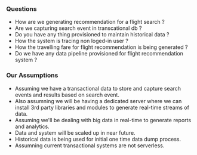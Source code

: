 ### Questions
* How are we generating recommendation for a flight search ?
* Are we capturing search event in transcational db ?
* Do you have any thing provisioned to maintain historical data ?
* How the system is tracing non loged-in user ?
* How the travelling fare for flight recommendation is being generated ?
* Do we have any data pipeline provisioned for flight recommendation system ?

### Our Assumptions
* Assuming we have a transactional data to store and capture search events and results based on search event.
* Also assumning we will be having a dedicated server where we can install 3rd party libraries and modules to generate real-time streams of data.
* Assuming we'll be dealing with big data in real-time to generate reports and analytics.
* Data and system will be scaled up in near future.
* Historical data is being used for initial one time data dump process.
* Assumning current transactional systems are not serverless.

